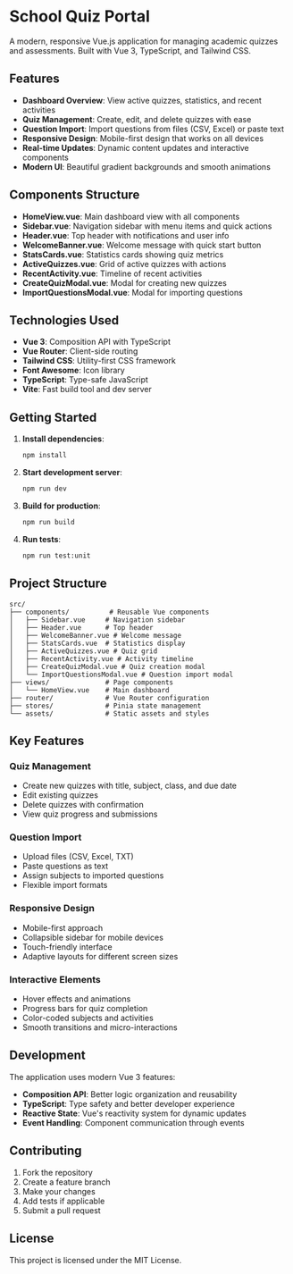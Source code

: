 # School Quiz Portal

A modern, responsive Vue.js application for managing academic quizzes and assessments. Built with Vue 3, TypeScript, and Tailwind CSS.

## Features

- **Dashboard Overview**: View active quizzes, statistics, and recent activities
- **Quiz Management**: Create, edit, and delete quizzes with ease
- **Question Import**: Import questions from files (CSV, Excel) or paste text
- **Responsive Design**: Mobile-first design that works on all devices
- **Real-time Updates**: Dynamic content updates and interactive components
- **Modern UI**: Beautiful gradient backgrounds and smooth animations

## Components Structure

- **HomeView.vue**: Main dashboard view with all components
- **Sidebar.vue**: Navigation sidebar with menu items and quick actions
- **Header.vue**: Top header with notifications and user info
- **WelcomeBanner.vue**: Welcome message with quick start button
- **StatsCards.vue**: Statistics cards showing quiz metrics
- **ActiveQuizzes.vue**: Grid of active quizzes with actions
- **RecentActivity.vue**: Timeline of recent activities
- **CreateQuizModal.vue**: Modal for creating new quizzes
- **ImportQuestionsModal.vue**: Modal for importing questions

## Technologies Used

- **Vue 3**: Composition API with TypeScript
- **Vue Router**: Client-side routing
- **Tailwind CSS**: Utility-first CSS framework
- **Font Awesome**: Icon library
- **TypeScript**: Type-safe JavaScript
- **Vite**: Fast build tool and dev server

## Getting Started

1. **Install dependencies**:
   ```bash
   npm install
   ```

2. **Start development server**:
   ```bash
   npm run dev
   ```

3. **Build for production**:
   ```bash
   npm run build
   ```

4. **Run tests**:
   ```bash
   npm run test:unit
   ```

## Project Structure

```
src/
├── components/          # Reusable Vue components
│   ├── Sidebar.vue     # Navigation sidebar
│   ├── Header.vue      # Top header
│   ├── WelcomeBanner.vue # Welcome message
│   ├── StatsCards.vue  # Statistics display
│   ├── ActiveQuizzes.vue # Quiz grid
│   ├── RecentActivity.vue # Activity timeline
│   ├── CreateQuizModal.vue # Quiz creation modal
│   └── ImportQuestionsModal.vue # Question import modal
├── views/              # Page components
│   └── HomeView.vue    # Main dashboard
├── router/             # Vue Router configuration
├── stores/             # Pinia state management
└── assets/             # Static assets and styles
```

## Key Features

### Quiz Management
- Create new quizzes with title, subject, class, and due date
- Edit existing quizzes
- Delete quizzes with confirmation
- View quiz progress and submissions

### Question Import
- Upload files (CSV, Excel, TXT)
- Paste questions as text
- Assign subjects to imported questions
- Flexible import formats

### Responsive Design
- Mobile-first approach
- Collapsible sidebar for mobile devices
- Touch-friendly interface
- Adaptive layouts for different screen sizes

### Interactive Elements
- Hover effects and animations
- Progress bars for quiz completion
- Color-coded subjects and activities
- Smooth transitions and micro-interactions

## Development

The application uses modern Vue 3 features:
- **Composition API**: Better logic organization and reusability
- **TypeScript**: Type safety and better developer experience
- **Reactive State**: Vue's reactivity system for dynamic updates
- **Event Handling**: Component communication through events

## Contributing

1. Fork the repository
2. Create a feature branch
3. Make your changes
4. Add tests if applicable
5. Submit a pull request

## License

This project is licensed under the MIT License.
